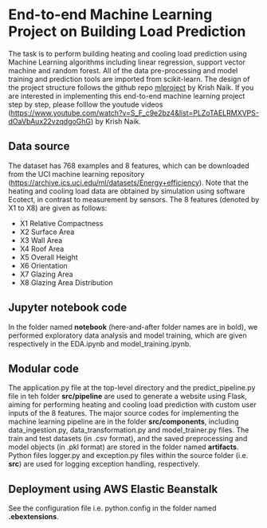 # End-to-end Machine Learning Project on Building Load Prediction
The task is to perform building heating and cooling load prediction using Machine Learning algorithms including linear regression, support vector machine and random forest. All of the data pre-processing and model training and prediction tools are imported from scikit-learn. The design of the project structure follows the github repo [mlproject](https://github.com/krishnaik06/mlproject) by Krish Naik. If you are interested in implementing this end-to-end machine learning project step by step, please folllow the youtude videos (https://www.youtube.com/watch?v=S_F_c9e2bz4&list=PLZoTAELRMXVPS-dOaVbAux22vzqdgoGhG) by Krish Naik.

## Data source
The dataset has 768 examples and 8 features, which can be downloaded from the UCI machine learning repository (https://archive.ics.uci.edu/ml/datasets/Energy+efficiency). Note that the heating and cooling load data are obtained by simulation using software Ecotect, in contrast to measurement by sensors. The 8 features (denoted by X1 to X8) are given as follows:
* X1 Relative Compactness
* X2 Surface Area
* X3 Wall Area
* X4 Roof Area
* X5 Overall Height
* X6 Orientation
* X7 Glazing Area
* X8 Glazing Area Distribution

## Jupyter notebook code
In the folder named **notebook** (here-and-after folder names are in bold), we performed exploratory data analysis and model training, which are given respectively in the EDA.ipynb and model_training.ipynb.

## Modular code
The application.py file at the top-level directory and the predict_pipeline.py file in teh folder **src/pipeline** are used to generate a website using Flask, aiming for performing heating and cooling load prediction with custom user inputs of the 8 features. The major source codes for implementing the machine learning pipeline are in the folder **src/components**, including data_ingestion.py, data_transformation.py and model_trainer.py files. The train and test datasets (in .csv format), and the saved preprocessing and model objects (in .pkl format) are stored in the folder named **artifacts**. Python files logger.py and exception.py files within the source folder (i.e. **src**) are used for logging exception handling, respectively. 

## Deployment using AWS Elastic Beanstalk
See the configuration file i.e. python.config in the folder named **.ebextensions**.
